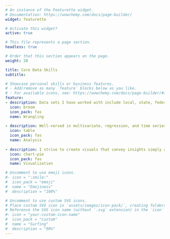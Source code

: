 ```yaml
---
# An instance of the Featurette widget.
# Documentation: https://wowchemy.com/docs/page-builder/
widget: featurette

# Activate this widget?
active: true

# This file represents a page section.
headless: true

# Order that this section appears on the page.
weight: 20

title: Core Data Skills
subtitle:

# Showcase personal skills or business features.
# - Add/remove as many `feature` blocks below as you like.
# - For available icons, see: https://wowchemy.com/docs/page-builder/#icons
feature:
- description: Data sets I have worked with include local, state, federal government agency data, Open Portal data, courts data, hospital admissions data
  icon: broom
  icon_pack: fas
  name: Wrangling
  
- description: Well-versed in multivariate, regression, and time series analysis, count data modeling. Fluent in Stata and R (5+ years)
  icon: table
  icon_pack: fas
  name: Analysis
  
- description: I strive to create visuals that convey insights simply and meaningfully at various stages of the data analysis process
  icon: chart-pie
  icon_pack: fas
  name: Visualization

# Uncomment to use emoji icons.
#- icon = ":smile:"
#  icon_pack = "emoji"
#  name = "Emojiness"
#  description = "100%"  

# Uncomment to use custom SVG icons.
# Place custom SVG icon in `assets/images/icon-pack/`, creating folders if necessary.
# Reference the SVG icon name (without `.svg` extension) in the `icon` field.
#- icon = "your-custom-icon-name"
#  icon_pack = "custom"
#  name = "Surfing"
#  description = "90%"
---
```

